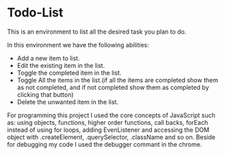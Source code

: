 # Todo-List

This is an environment to list all the desired task you plan to do. 

In this environment we have the following abilities:  
- Add a new item to list.
- Edit the existing item in the list.
- Toggle the completed item in the list.
- Toggle All the items in the list.(if all the items are completed show them as not completed, and if not completed show them as completed   by clicking that button)
- Delete the unwanted item in the list.

For programming this project I used the core concepts of JavaScript such as: using objects, functions, higher order functions, call backs, forEach instead of using for loops, adding EvenListener and accessing the DOM object with .createElement, .querySelector, .className and so on.
Beside for debugging my code I used the debugger commant in the chrome.
